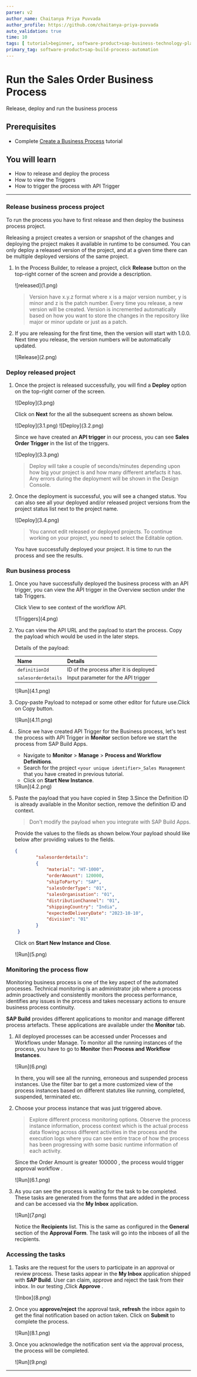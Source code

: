 ```yaml
---
parser: v2
author_name: Chaitanya Priya Puvvada
author_profile: https://github.com/chaitanya-priya-puvvada
auto_validation: true
time: 10
tags: [ tutorial>beginner, software-product>sap-business-technology-platform, tutorial>free-tier ]
primary_tag: software-product>sap-build-process-automation
---
```


# Run the Sales Order Business Process
<!-- description --> Release, deploy and run the business process

## Prerequisites
  - Complete [Create a Business Process](spa-academy-salesorder.md) tutorial

## You will learn
  - How to release and deploy the process
  - How to view the Triggers
  - How to trigger the process with API Trigger

---

### Release business process project


To run the process you have to first release and then deploy the business process project.

Releasing a project creates a version or snapshot of the changes and deploying the project makes it available in runtime to be consumed. You can only deploy a released version of the project, and at a given time there can be multiple deployed versions of the same project.

1. In the Process Builder, to release a project, click  **Release** button on the top-right corner of the screen and provide a description.

    <!-- border -->![released](1.png)

    > Version have x.y.z format where x is a major version number, y is minor and z is the patch number. Every time you release, a new version will be created. Version is incremented automatically based on how you want to store the changes in the repository like major or minor update or just as a patch.

2. If you are releasing for the first time, then the version will start with 1.0.0. Next time you release, the version numbers will be automatically updated.

    <!-- border -->![Release](2.png)


### Deploy released project


1. Once the project is released successfully, you will find a **Deploy** option on the top-right corner of the screen.

    <!-- border -->![Deploy](3.png)

    Click on **Next** for the all the subsequent screens as shown below.

    <!-- border -->![Deploy](3.1.png)

    <!-- border -->![Deploy](3.2.png)

    Since we have created an **API trigger** in our process, you can see **Sales Order Trigger** in the list of the triggers.

    <!-- border -->![Deploy](3.3.png)

    > Deploy will take a couple of seconds/minutes depending upon how big your project is and how many different artefacts it has. Any errors during the deployment will be shown in the Design Console.

2. Once the deployment is successful, you will see a changed status. You can also see all your deployed and/or released project versions from the project status list next to the project name.

    <!-- border -->![Deploy](3.4.png)

    > You cannot edit released or deployed projects. To continue working on your project, you need to select the Editable option.

    You have successfully deployed your project. It is time to run the process and see the results.

### Run business process

1. Once you have successfully deployed the business process with an API trigger, you can view the API trigger in the Overview section under the tab Triggers.

    Click View to see context of the workflow API.

    <!-- border -->![Triggers](4.png)

2. You can view the API URL and the payload to start the process. Copy the payload which would be used in the later steps.

    Details of the payload:

    |  **Name**    | **Details**
    |  :------------- | :-------------
    |  `definitionId`       | ID of the process after it is deployed
    |  `salesorderdetails`       | Input parameter for the API trigger

    <!-- border -->![Run](4.1.png)

3. Copy-paste Payload to notepad or some other editor for future use.Click on Copy button.

    <!-- border -->![Run](4.11.png)

4. . Since we have created API Trigger for the Business process, let's test the process with API Trigger in **Monitor** section before we start the process from SAP Build Apps.

    - Navigate to **Monitor** > **Manage** > **Process and Workflow Definitions**.
    - Search for the project `<your unique identifier>_Sales Management` that you have created in previous tutorial.
    - Click on **Start New Instance**.

    <!-- border -->![Run](4.2.png)

5.  Paste the payload that you have copied in Step 3.Since the Definition ID is already available in the Monitor section, remove the definition ID and context.

    > Don't modify the payload when you integrate with SAP Build Apps.

     Provide the values to the fileds as shown below.Your payload should like below after providing values to the fields.

    
    ```JSON
    {
            "salesorderdetails": 
            {
                "material": "HT-1000",
                "orderAmount": 120000,
                "shipToParty": "SAP",
                "salesOrderType": "01",
                "salesOrganisation": "01",
                "distributionChannel": "01",
                "shippingCountry": "India",
                "expectedDeliveryDate": "2023-10-10",
                "division": "01"
            }
     }    

    ``` 

    Click on **Start New Instance and Close**.

    <!-- border -->![Run](5.png)

### Monitoring the process flow

Monitoring business process is one of the key aspect of the automated processes. Technical monitoring is an administrator job where a process admin proactively and consistently monitors the process performance, identifies any issues in the process and takes necessary actions to ensure business process continuity.

**SAP Build** provides different applications to monitor and manage different process artefacts. These applications are available under the **Monitor** tab.

1. All deployed processes can be accessed under Processes and Workflows under Manage. To monitor all the running instances of the process, you have to go to **Monitor** then **Process and Workflow Instances**.

    <!-- border -->![Run](6.png)

    In there, you will see all the running, erroneous and suspended process instances. Use the filter bar to get a more customized view of the process instances based on different statutes like running, completed, suspended, terminated etc.

2. Choose your process instance that was just triggered above.

    > Explore different process monitoring options. Observe the process instance information, process context which is the actual process data flowing across different activities in the process and the execution logs where you can see entire trace of how the process has been progressing with some basic runtime information of each activity.


    Since the Order Amount is greater 100000 , the process would trigger approval workflow .

    <!-- border -->![Run](6.1.png)

4. As you can see the process is waiting for the task to be completed. These tasks are generated from the forms that are added in the process and can be accessed via the **My Inbox** application.

    <!-- border -->![Run](7.png)

    Notice the **Recipients** list. This is the same as configured in the **General** section of the **Approval Form**. The task will go into the inboxes of all the recipients.

### Accessing the tasks


1. Tasks are the request for the users to participate in an approval or review process. These tasks appear in the **My Inbox** application shipped with **SAP Build**. User can claim, approve and reject the task from their inbox.
In our testing ,Click **Approve** .

    <!-- border -->![Inbox](8.png)

2.  Once you **approve/reject** the approval task, **refresh** the inbox again to get the final notification based on action taken.
    Click on **Submit** to complete the process.

    <!-- border -->![Run](8.1.png)

3.  Once you acknowledge the notification sent via the approval process, the process will be completed.

    <!-- border -->![Run](9.png)


---
